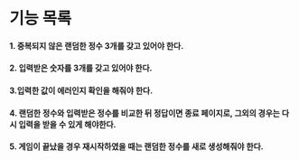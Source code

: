 # 기능 목록

#### 1. 중복되지 않은 랜덤한 정수 3개를 갖고 있어야 한다.

#### 2. 입력받은 숫자를 3개를 갖고 있어야 한다.

#### 3.입력한 값이 에러인지 확인을 해줘야 한다.

#### 4. 랜덤한 정수와 입력받은 정수를 비교한 뒤 정답이면 종료 페이지로, 그외의 경우는 다시 입력을 받을 수 있게 해야한다.

#### 5. 게임이 끝났을 경우 재시작하였을 때는 랜덤한 정수를 새로 생성해줘야 한다.
